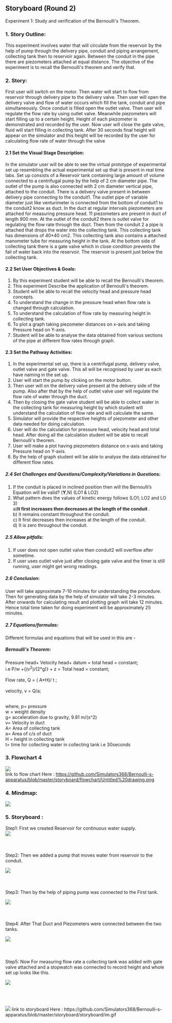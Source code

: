 ## Storyboard (Round 2)



Experiment 1: Study and verification of the Bernoulli's Theorem.

### 1. Story Outline:

This experiment involves water that will circulate from the reservoir by the help of pump through the delivery pipe, conduit and piping arrangement, collecting tank then to reservoir again. Between the conduit in the pipe there are piezometers attached at equal distance. 
The objective of the experiment is to recall the Bernoulli's theorem and verify that.

### 2. Story:

First user will switch on the motor. Then water will start to flow from reservoir through delivery pipe to the delivery valve. Then user will open the delivery valve and flow of water occurs which fill the tank, conduit and pipe simultaneously. Once conduit is filled open the outlet valve.
Then user will regulate the flow rate by using outlet valve. Meanwhile piezometers will start filling up to a certain height. Height of each piezometer is demonstrated and recorded by the user. 
Now user will close the gate valve, fluid will start filling in collecting tank. After 30 seconds final height will appear on the simulator and this height will be recorded by the user for calculating flow rate of water through the valve

#### 2.1 Set the Visual Stage Description:
In the simulator user will be able to see the virtual prototype of experimental set up resembling the actual experimental set up that is present in real time labs.
Set up consists of a Reservoir tank containing large amount of volume connected to a centrifugal pump by the help of 2 cm diameter pipe. The outlet of the pump is also connected with 2 cm diameter vertical pipe, attached to the conduit. There is a delivery valve present in between delivery pipe connecting to the conduit1. The outlet pipe of variable diameter just like venturimeter is connected from the bottom of conduit1 to the conduit2 know as duct. In the duct at regular intervals piezometers are attached for measuring pressure head. 11 piezometers are present in  duct of length 900 mm.
At the outlet of the conduit2 there is  outlet valve for regulating the flow rate through the duct. Then from the conduit 2 a pipe is attached that drops the water into the collecting tank. This collecting tank has dimensions of 40*40 cm2. This collecting tank also contains a attached manometer tube for measuring height in the tank. At the bottom side of collecting tank there is a gate valve which in close condition prevents the fall of water back into the reservoir. The reservoir is present just below the collecting tank.
#### 2.2 Set User Objectives & Goals:
1) By this experiment student will be able to recall the Bernoulli's theorem. 
2) This experiment Describe the application of Bernoulli's theorem.
3) Student will be able to recall the velocity head and pressure head concepts.
4) To understand the change in the pressure head when flow rate is changed through calculation.
5) To understand the calculation of flow rate by measuring height in collecting tank.
6) To plot a graph taking piezometer distances on x-axis and taking Pressure head on Y-axis.
7) Student will be able to analyse the data obtained from various sections of the pipe at different flow rates through graph.

#### 2.3 Set the Pathway Activities:

1) In the experimental set up, there is a centrifugal pump, delivery valve, outlet valve and gate valve. This all will be recognised by user as each have naming in the set up.
2) User will start the pump by clicking on the motor button.
3) Then user will on the delivery valve present at the delivery side of the pump. Also after that by the help of outlet valve user will regulate the flow rate of water through the duct.
4) Then by closing the gate valve student will be able to collect water in the collecting tank for measuring height by which student will understand the calculation of flow rate and will calculate the same.
5) Simulator will provide the respective heights of piezometer and other data needed for doing calculation.
6) User will do the calculation for pressure head, velocity head and total head. After doing all the calculation student will be able to recall Bernoulli's theorem. 
7) User will make a plot having piezometers distance on x-axis and taking Pressure head on Y-axis. 
8) By the help of graph student will be able to analyse the data obtained for different flow rates.

##### 2.4 Set Challenges and Questions/Complexity/Variations in Questions:
1) If the conduit is placed in inclined position then will the Bernoulli’s Equation will be valid? (<b>Y</b>,N) (LO1 & LO2)<br>
2) What pattern does the values of kinetic energy follows (LO1; LO2 and LO 3)<br>
a)<b>It first increases then decreases at the length of the conduit </b>.<br>
b)	It remains constant throughout the conduit.<br>
c)	It first decreases then increases at the length of the conduit.<br>
d)	It is zero throughout the conduit.<br>


##### 2.5 Allow pitfalls:
1. If user does not open outlet valve then conduit2 will overflow after sometime.
2. If user uses outlet valve just after closing gate valve and the timer is still running, user might get wrong readings.


##### 2.6 Conclusion:

User will take approximate 7-10 minutes for understanding the procedure. Then for generating data by the help of simulator will take 2-3 minutes. After onwards for calculating result and plotting graph will take 12 minutes. Hence total time taken for doing experiment will be approximately 25 minutes.

##### 2.7 Equations/formulas: 
Different formulas and equations that will be used in this are - 

<h5>Bernoulli's Theorem:</h5>
Pressure head+ Velocity head+ datum = total head = constant;
 <br>i.e P/w +{(v<sup>2</sup>)/(2*g)} + z = Total head = constant; <br>
<br>Flow rate, Q = ( A*H)/ t ;
<br><br>
velocity, v = Q/a;

<br> where, 
p= pressure <br>
w = weight density <br>
g= acceleration due to gravity, 9.81 m/(s^2) <br>
v= Velocity in duct <br>
A= Area of collecting tank <br>
a= Area of c/s of duct <br>
H = height in collecting tank <br>
t= time for collecting water in collecting tank i.e 30seconds <br>


### 3. Flowchart 4
<img src="flowchart/Untitled drawing.png"/><br>
link to flow chart Here : https://github.com/Simulators368/Bernoulli-s-apparatus/blob/master/storyboard/flowchart/Untitled%20drawing.png
<br>


### 4. Mindmap:
<img src="mindmap/bernauli.png"/>
 

### 5. Storyboard :

Step1: First we created Reservoir for continuous water supply.<br>
<img src="images/bern-1.png" /> <br><br><br><br>
Step2: Then we added a pump that moves water from reservoir to the conduit.


<img src="images/bern-2.png" /> <br><br> <br><br>
Step3: Then by the help of piping pump was connected to the First tank.<br>

<img src="images/bern-3.png" /> <br><br><br><br>
Step4: After That Duct and Piezometers were connected between the two tanks.<br>

<img src="images/bern-4.png" />          <img sc="images/bern-5.png" /> <br><br><br><br>
Step5: Now For measuring flow rate a collecting tank was added with gate valve attached and a stopwatch was connected to record height and whole set up looks like this.<br>

<img src="images/bern-8.png" /> <br><br><br><br>

<img src="storyboard/im.gif" />
link to storyboard Here : https://github.com/Simulators368/Bernoulli-s-apparatus/blob/master/storyboard/storyboard/im.gif
